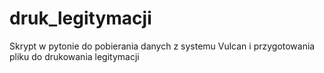 # druk_legitymacji
Skrypt w pytonie do pobierania danych z systemu Vulcan i przygotowania pliku do drukowania legitymacji
